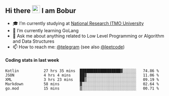 ## Hi there <img src="https://media.giphy.com/media/hvRJCLFzcasrR4ia7z/giphy.gif" width="25px" height="25px"> I am Bobur

- :mortar_board: I’m currently studying at [National Research ITMO University](https://itmo.ru/)
- :seedling: I’m currently learning GoLang
- :speech_balloon: Ask me about anything related to Low Level Programming or Algorithm and Data Structures
- :mailbox: How to reach me: [@telegram](https://t.me/octoant) (see also [@leetcode](https://leetcode.com/octoant/))    

#### Coding stats in last week

<!--START_SECTION:waka-->

```text
Kotlin           27 hrs 35 mins  ██████████████████▓░░░░░░   74.86 %
JSON             4 hrs 4 mins    ██▓░░░░░░░░░░░░░░░░░░░░░░   11.06 %
XML              3 hrs 23 mins   ██▒░░░░░░░░░░░░░░░░░░░░░░   09.19 %
Markdown         58 mins         ▓░░░░░░░░░░░░░░░░░░░░░░░░   02.64 %
go.mod           15 mins         ▒░░░░░░░░░░░░░░░░░░░░░░░░   00.71 %
```

<!--END_SECTION:waka-->
